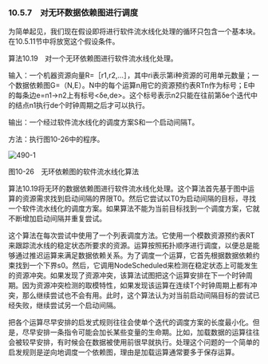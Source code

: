 ### 10.5.7　对无环数据依赖图进行调度

为简单起见，我们现在假设即将进行软件流水线化处理的循环只包含一个基本块。在10.5.11节中将放宽这个假设条件。

算法10.19　对一个无环依赖图进行软件流水线化处理。

输入：一个机器资源向量R=［r1,r2,…］，其中ri表示第i种资源的可用单元数量；一个数据依赖图G=（N,E）。N中的每个运算n用它的资源预约表RTn作为标号；E中的每条边e=n1→n2上有标号<δe,de>。这个标号表示n2只能在往前第δe个迭代中的结点n1执行de个时钟周期之后才可以执行。

输出：一个经过软件流水线化的调度方案S和一个启动间隔T。

方法：执行图10-26中的程序。

![490-1](../Images/image04839.jpeg)

图10-26　无环依赖图的软件流水线化算法

算法10.19将无环的数据依赖图进行软件流水线化处理。这个算法首先基于图中运算的资源需求找到启动间隔的界限T0。然后它尝试以T0为启动间隔的目标，寻找一个软件流水线化的调度方案。如果算法不能为当前目标找到一个调度方案，它就不断增加启动间隔并重复尝试。

这个算法在每次尝试中使用了一个列表调度方法。它使用一个模数资源预约表RT来跟踪流水线的稳定状态所要求的资源。运算按照拓扑顺序进行调度，以便总是能够通过推迟运算来满足数据依赖关系。为了调度一个运算，它首先根据数据依赖约束找到一个下界s0。然后，它调用NodeScheduled来检测在稳定状态上可能发生的资源冲突。如果发现了资源冲突，该算法试图把这个运算安排在下一个时钟周期。因为资源冲突检测的取模特性，如果发现该运算在连续T个时钟周期上都有冲突，那么继续尝试也不会有用。此时，这个算法认为对当前启动间隔目标的尝试已经失败，继续尝试另一个启动间隔。

把各个运算尽早安排的启发式规则往往会使单个迭代的调度方案的长度最小化。但是，尽早安排一条指令可能会加长某些变量的生命期。比如，加载数据的运算往往会被较早安排，有时候会在数据被使用前很早就执行。处理这个问题的一个简单的启发规则是逆向地调度一个依赖图，理由是加载运算通常要多于保存运算。